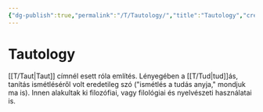 ```yaml
---
{"dg-publish":true,"permalink":"/T/Tautology/","title":"Tautology","created":"2023-10-28T07:54","updated":"2024-10-26T00:35"}
---
```



# Tautology

[[T/Taut\|Taut]] címnél esett róla említés. Lényegében a [[T/Tud\|tud]]ás, tanítás ismétléséről volt eredetileg szó ("ismétlés a tudás anyja," mondjuk ma is). Innen alakultak ki filozófiai, vagy filológiai és nyelvészeti használatai is.  